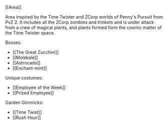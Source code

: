 [[Area]]

Area inspired by the Time Twister and ZCorp worlds of Penny's Pursuit from PvZ 2. It includes all the ZCorp zombies and trinkets and is under attack from a crew of magical plants, and plants formed form the cosmic matter of the Time Twister space.

Bosses:
- [[The Great Zucchini]]
- [[Molekale]]
- [[Astrocado]]
- [[Enchant-mint]]

Unique costumes:
- [[Employee of the Week]]
- [[Prized Employee]]

Garden Gimmicks:
- [[Time Twist]]
- [[Rush Hour]]